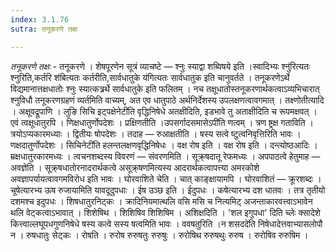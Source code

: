 ```yaml
---
index: 3.1.76
sutra: तनूकरणे तक्षः

---
```

_तनूकरणे तक्षः_ - तनूकरणे । शेषपूरणेन सूत्रं व्याचष्टे — श्नुः स्याद्वा शब्विषये इति ।स्वादिभ्यः श्नु॑रित्यतः श्नुरिति,कर्तरि श॑बित्यतः कर्तरीति,सार्वधातुके य॑गित्यतः सार्वधातुक इति चानुवर्तते । तनूकरणेऽर्थे विद्यमानात्तक्षधातोः श्नुः स्यात्कत्र्रर्थे सार्वधातुके इति फलितम् । नच तक्षूधातोस्तनूकरणार्थकत्वाऽव्यभिचारात् श्नुविधौ तनूकरणग्रहणं व्यर्तमिति वाच्यम्, अत एव धातुपाठे अर्थनिर्देशस्य उपलक्षणत्वावगमात् । तक्ष्णोतीत्यादि । अक्षूवद्रूपाणि । लुङि सिचि इट्पक्षेनेटी॑ति वृद्धिनिषेधे अतक्षीदिति, इडभावे तु अताक्षीदिति च रूपमक्षवत् । एवं त्वक्षूधातुरपि । णिक्षधातुर्णोपदेशः । प्रक्षिणतीति ।उपसर्गादसमासेऽपी॑ति णत्वम् । त्रण ष्ट्रक्ष गताविति । त्रयोऽप्यकारमध्याः । द्वितीयः षोपदेशः । तदाह —  रुआक्षतीति । षस्य सत्वे ष्टुत्वनिवृत्तिरिति भावः । णक्षदातुर्णोपदेशः । सिचिनेटी॑ति हलन्तलक्षणवृद्धिनिषेधः । वक्ष रोष इति । वक्ष रोष इति । दन्त्योष्ठआदिः । म्रक्षधातुरकारमध्यः । त्वचनशब्दस्य विवरणं —  संवरणमिति । सूक्र्षदातू रेफमध्यः । अपपाठत्वे हेतुमाह —  अवज्ञेति । सूक्र्षधातोरनादरार्थकत्वे असूक्र्षणमित्यस्य आदरार्थकत्वापत्त्या अमरकोशे अवज्ञापर्यायत्वावगमविरोध इति भावः । घोरवाशिते चेति । चात् काङ्क्षायामपि । घोरवाशितं —  क्रूरशब्दः । चूषेत्यारभ्य ऊष रुजायामिति यावदूदुपधाः । ईष उञ्छ इति । ईदुपधः । कषेत्यारभ्य दश धातवः । तत्र तृतीयो दशमश्च इदुपधः । शिषधातुरनिट्कः । क्रादिनियमात्थलि वसि मसि च नित्यमिट् अजन्ताकारवत्त्वाऽभावेन थलि वेट्कत्वाऽभावात् । शिशेषिथ । शिशिषिव शिशिषिम । अशिक्षदिति । 'शल इगुपधा' दिति च्लेः क्सादेशे कित्त्वाल्लघूपधगुणनिषेधे षस्य कत्वे सस्य षत्वमिति भावः । ववषतुरिति ।न शसददे॑ति निषेधादेत्तवाभ्यासलोपौ न । रुषधातुः सेट्कः । रोषति । रुरोष रुरुषतुः रुरुषुः । रुरोषिथ रुरुषथुः रुरुष । रुरोषिव रुरुषिम ।